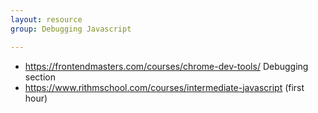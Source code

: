 ```yaml
---
layout: resource
group: Debugging Javascript

---
```

<!-- General resources go here -->
- <https://frontendmasters.com/courses/chrome-dev-tools/> Debugging section 
- <https://www.rithmschool.com/courses/intermediate-javascript> (first hour)
<!-- ### Core -->

<!-- ### Intermediate -->

<!-- ### Advanced -->

<!-- ### Jedi -->
